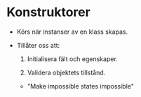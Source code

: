 Konstruktorer
=============

- Körs när instanser av en klass skapas.

- Tillåter oss att:

  1. Initialisera fält och egenskaper.

  2. Validera objektets tillstånd.
    * "Make impossible states impossible"
